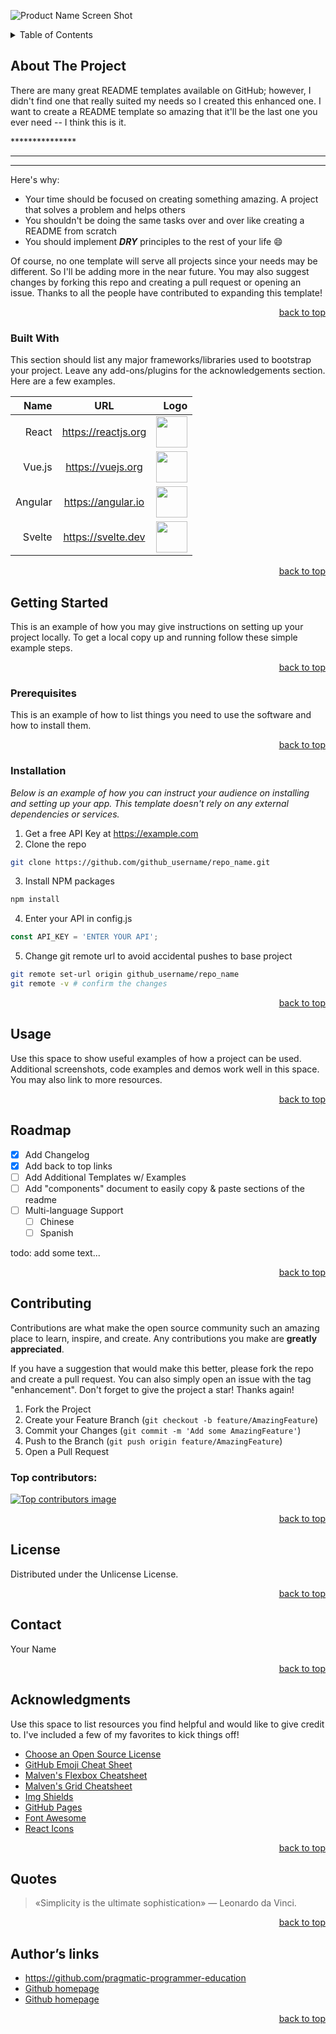 <a id="readme-top"></a>

[comment]: # (There is some text that we don't want to be visible...)
[//]: # (There is some text that we don't want to be visible...)

<!-- PROJECT LOGO -->
![Product Name Screen Shot](https://raw.githubusercontent.com/othneildrew/Best-README-Template/main/images/screenshot.png)

<!-- TABLE OF CONTENTS -->

<details>
  <summary>Table of Contents</summary>
  <ol>
    <li>
      <a href="#about-the-project">About The Project</a>
      <ul>
        <li><a href="#built-with">Built With</a></li>
      </ul>
    </li>
    <li>
      <a href="#getting-started">Getting Started</a>
      <ul>
        <li><a href="#prerequisites">Prerequisites</a></li>
        <li><a href="#installation">Installation</a></li>
      </ul>
    </li>
    <li><a href="#usage">Usage</a></li>
    <li><a href="#roadmap">Roadmap</a></li>
    <li><a href="#contributing">Contributing</a></li>
    <li><a href="#license">License</a></li>
    <li><a href="#contact">Contact</a></li>
    <li><a href="#acknowledgments">Acknowledgments</a></li>
  </ol>
</details>


<!-- ABOUT THE PROJECT -->
## About The Project

There are many great README templates available on GitHub; however, I didn't find one that really suited my needs so I created this enhanced one. I want to create a README template so amazing that it'll be the last one you ever need -- I think this is it.

\***************

---------------

____________

Here's why:

* Your time should be focused on creating something amazing. A project that solves a problem and helps others
* You shouldn't be doing the same tasks over and over like creating a README from scratch
* You should implement ___DRY___ principles to the rest of your life :smile:

Of course, no one template will serve all projects since your needs may be different. So I'll be adding more in the near future. You may also suggest changes by forking this repo and creating a pull request or opening an issue. Thanks to all the people have contributed to expanding this template!

<p align="right"> <a href="#readme-top">back to top</a> </p>

### Built With

This section should list any major frameworks/libraries used to bootstrap your project. Leave any add-ons/plugins for the acknowledgements section. Here are a few examples.

|Name             |URL                   |Logo                                                            |
|------:|:-------:|--------:|
|React            |https://reactjs.org   |<img src="https://reactjs.org/logo-og.png" width="50" />          |
|Vue.js           |https://vuejs.org     |<img src="https://vuejs.org/images/logo.png" width="50" />|
|Angular          |https://angular.io    |<img src="https://angular.io/assets/images/logos/angular/angular.png" width="50" /> |
|Svelte           |https://svelte.dev    |<img src="https://svelte.dev/svelte-logo-horizontal.svg" width="50" /> |

<p align="right"> <a href="#readme-top">back to top</a> </p>

<!-- GETTING STARTED -->
## Getting Started

This is an example of how you may give instructions on setting up your project locally.
To get a local copy up and running follow these simple example steps.

<p align="right"> <a href="#readme-top">back to top</a> </p>

### Prerequisites

This is an example of how to list things you need to use the software and how to install them.

<p align="right"> <a href="#readme-top">back to top</a> </p>

### Installation

*Below is an example of how you can instruct your audience on installing and setting up your app. This template doesn't rely on any external dependencies or services.*

1. Get a free API Key at https://example.com
2. Clone the repo
```sh
git clone https://github.com/github_username/repo_name.git
```
3. Install NPM packages
```sh
npm install
```
4. Enter your API in config.js
```js
const API_KEY = 'ENTER YOUR API';
```
5. Change git remote url to avoid accidental pushes to base project
```sh
git remote set-url origin github_username/repo_name
git remote -v # confirm the changes
```

<p align="right"> <a href="#readme-top">back to top</a> </p>

<!-- USAGE EXAMPLES -->
## Usage

Use this space to show useful examples of how a project can be used. Additional screenshots, code examples and demos work well in this space. You may also link to more resources.

<p align="right"> <a href="#readme-top">back to top</a> </p>

<!-- ROADMAP -->
## Roadmap
- [x] Add Changelog
- [x] Add back to top links
- [ ] Add Additional Templates w/ Examples
- [ ] Add "components" document to easily copy & paste sections of the readme
- [ ] Multi-language Support
  - [ ] Chinese
  - [ ] Spanish

todo: add some text...

<p align="right"> <a href="#readme-top">back to top</a> </p>

<!-- CONTRIBUTING -->
## Contributing

Contributions are what make the open source community such an amazing place to learn, inspire, and create. Any contributions you make are **greatly appreciated**.

If you have a suggestion that would make this better, please fork the repo and create a pull request. You can also simply open an issue with the tag "enhancement".
Don't forget to give the project a star! Thanks again!

1. Fork the Project
2. Create your Feature Branch (`git checkout -b feature/AmazingFeature`)
3. Commit your Changes (`git commit -m 'Add some AmazingFeature'`)
4. Push to the Branch (`git push origin feature/AmazingFeature`)
5. Open a Pull Request

### Top contributors:

[![Top contributors image](https://contrib.rocks/image?repo=othneildrew/Best-README-Template)](https://github.com/othneildrew/Best-README-Template/graphs/contributors)
<p align="right"> <a href="#readme-top">back to top</a> </p>

<!-- LICENSE -->
## License

Distributed under the Unlicense License.

<p align="right"> <a href="#readme-top">back to top</a> </p>

<!-- CONTACT -->
## Contact

Your Name 

<p align="right"> <a href="#readme-top">back to top</a> </p>

<!-- ACKNOWLEDGMENTS -->
## Acknowledgments

Use this space to list resources you find helpful and would like to give credit to. I've included a few of my favorites to kick things off!

* [Choose an Open Source License](https://choosealicense.com)
* [GitHub Emoji Cheat Sheet](https://www.webpagefx.com/tools/emoji-cheat-sheet)
* [Malven's Flexbox Cheatsheet](https://flexbox.malven.co/)
* [Malven's Grid Cheatsheet](https://grid.malven.co/)
* [Img Shields](https://shields.io)
* [GitHub Pages](https://pages.github.com)
* [Font Awesome](https://fontawesome.com)
* [React Icons](https://react-icons.github.io/react-icons/search)

<p align="right"> <a href="#readme-top">back to top</a> </p>

## Quotes 

> «Simplicity is the ultimate sophistication» — Leonardo da Vinci.

<p align="right"> <a href="#readme-top">back to top</a> </p>

## Author’s links

* <https://github.com/pragmatic-programmer-education>
* [Github homepage](https://github.com/pragmatic-programmer-education)
* [Github homepage](https://github.com/pragmatic-programmer-education "Click here to navigate to author's homepage")

<p align="right"> <a href="#readme-top">back to top</a> </p>